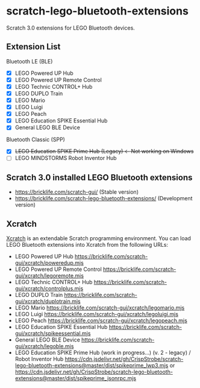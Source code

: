 # scratch-lego-bluetooth-extensions
Scratch 3.0 extensions for LEGO Bluetooth devices.

## Extension List
Bluetooth LE (BLE)
- [x] LEGO Powered UP Hub
- [x] LEGO Powered UP Remote Control
- [x] LEGO Technic CONTROL+ Hub
- [x] LEGO DUPLO Train
- [x] LEGO Mario
- [x] LEGO Luigi
- [x] LEGO Peach
- [x] LEGO Education SPIKE Essential Hub
- [x] General LEGO BLE Device

Bluetooth Classic (SPP)
- [x] ~~LEGO Education SPIKE Prime Hub (Legacy) <- Not working on Windows~~
- [ ] LEGO MINDSTORMS Robot Inventor Hub

## Scratch 3.0 installed LEGO Bluetooth extensions
- https://bricklife.com/scratch-gui/ (Stable version)
- https://bricklife.com/scratch-lego-bluetooth-extensions/ (Development version)

## Xcratch
[Xcratch](https://xcratch.github.io) is an extendable Scratch programming environment. You can load LEGO Bluetooth extensions into Xcratch from the following URLs:
- LEGO Powered UP Hub https://bricklife.com/scratch-gui/xcratch/poweredup.mjs
- LEGO Powered UP Remote Control https://bricklife.com/scratch-gui/xcratch/legoremote.mjs
- LEGO Technic CONTROL+ Hub https://bricklife.com/scratch-gui/xcratch/controlplus.mjs
- LEGO DUPLO Train https://bricklife.com/scratch-gui/xcratch/duplotrain.mjs
- LEGO Mario https://bricklife.com/scratch-gui/xcratch/legomario.mjs
- LEGO Luigi https://bricklife.com/scratch-gui/xcratch/legoluigi.mjs
- LEGO Peach https://bricklife.com/scratch-gui/xcratch/legopeach.mjs
- LEGO Education SPIKE Essential Hub https://bricklife.com/scratch-gui/xcratch/spikeessential.mjs
- General LEGO BLE Device https://bricklife.com/scratch-gui/xcratch/legoble.mjs
- LEGO Education SPIKE Prime Hub (work in progress...) (v. 2 - legacy) / Robot Inventor Hub https://cdn.jsdelivr.net/gh/CrispStrobe/scratch-lego-bluetooth-extensions@master/dist/spikeprime_lwp3.mjs or https://cdn.jsdelivr.net/gh/CrispStrobe/scratch-lego-bluetooth-extensions@master/dist/spikeprime_jsonrpc.mjs

